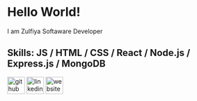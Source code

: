 <!-- ### Hi 👋 -->
# Hello World!
I am Zulfiya Softaware Developer

## Skills:   JS / HTML / CSS / React / Node.js / Express.js / MongoDB



[<img src='https://cdn.jsdelivr.net/npm/simple-icons@3.0.1/icons/github.svg' alt='github' height='40'>](https://github.com/https://github.com/zulfiya-yumagulova)  [<img src='https://cdn.jsdelivr.net/npm/simple-icons@3.0.1/icons/linkedin.svg' alt='linkedin' height='40'>](https://www.linkedin.com/in/https://www.linkedin.com/in/zulfiya-yumagulova-7929ab1b8//)  [<img src='https://cdn.jsdelivr.net/npm/simple-icons@3.0.1/icons/icloud.svg' alt='website' height='40'>](https://6266a156646e5d0ae92e5e98--zulfiyaportfolio.netlify.app/)  




